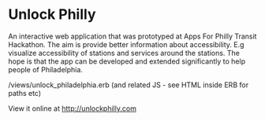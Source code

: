Unlock Philly
====

An interactive web application that was prototyped at Apps For Philly Transit Hackathon.  The aim is provide better information about accessibility. E.g visualize accessibility of stations and services around the stations. The hope is that the app can be developed and extended significantly to help people of Philadelphia.

/views/unlock_philadelphia.erb (and related JS - see HTML inside ERB for paths etc)

View it online at http://unlockphilly.com
